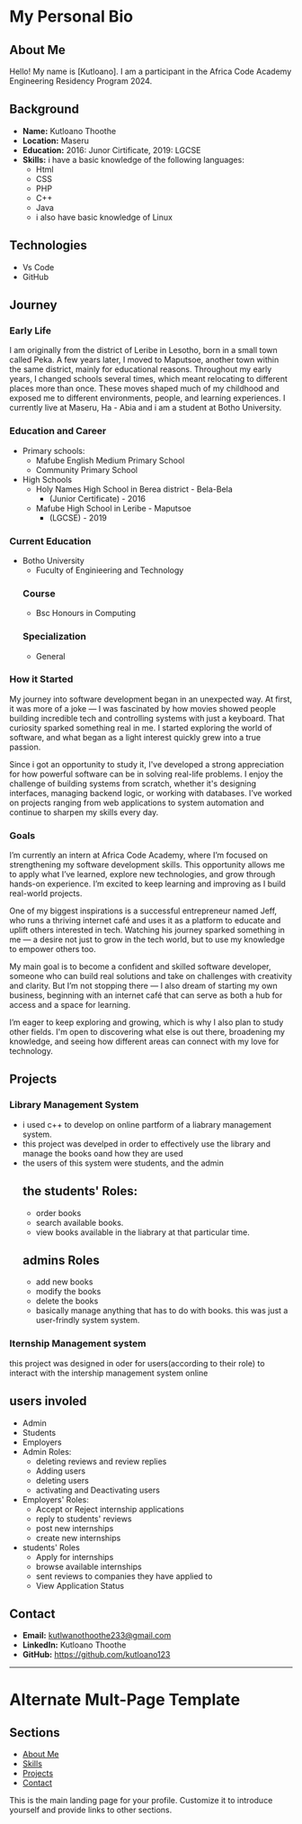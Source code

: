 # My Personal Bio

## About Me
Hello! My name is [Kutloano]. I am a participant in the Africa Code Academy Engineering Residency Program 2024.

## Background
- **Name:** Kutloano Thoothe
- **Location:** Maseru
- **Education:** 2016: Junor Cirtificate, 2019: LGCSE
- **Skills:** i have a basic knowledge of the following languages:
  * Html
  * CSS
  * PHP
  *  C++
  * Java
  * i also have basic knowledge of Linux
## Technologies
- Vs Code
- GitHub
## Journey
### Early Life
I am originally from the district of Leribe in Lesotho, born in a small town called Peka. A few years later, I moved to Maputsoe, another town within the same district, mainly for educational reasons. Throughout my early years, I changed schools several times, which meant relocating to different places more than once. These moves shaped much of my childhood and exposed me to different environments, people, and learning experiences. I currently live at Maseru, Ha - Abia and i am a student at Botho University.
### Education and Career
- Primary schools:
  * Mafube English Medium Primary School
  * Community Primary School
- High Schools
  * Holy Names High School in Berea district - Bela-Bela
    - (Junior Certificate) - 2016
  * Mafube High School in Leribe - Maputsoe
    - (LGCSE) - 2019
### Current Education
- Botho University
  * Fuculty of Enginieering and Technology
  ### Course
  - Bsc Honours in Computing
  ### Specialization
  - General
### How it Started
My journey into software development began in an unexpected way. At first, it was more of a joke — I was fascinated by how movies showed people building incredible tech and controlling systems with just a keyboard. That curiosity sparked something real in me. I started exploring the world of software, and what began as a light interest quickly grew into a true passion.

Since i got an opportunity to study it, I've developed a strong appreciation for how powerful software can be in solving real-life problems. I enjoy the challenge of building systems from scratch, whether it's designing interfaces, managing backend logic, or working with databases. I’ve worked on projects ranging from web applications to system automation and continue to sharpen my skills every day.
 
### Goals
I’m currently an intern at Africa Code Academy, where I’m focused on strengthening my software development skills. This opportunity allows me to apply what I’ve learned, explore new technologies, and grow through hands-on experience. I’m excited to keep learning and improving as I build real-world projects.

One of my biggest inspirations is a successful entrepreneur named Jeff, who runs a thriving internet café and uses it as a platform to educate and uplift others interested in tech. Watching his journey sparked something in me — a desire not just to grow in the tech world, but to use my knowledge to empower others too.

My main goal is to become a confident and skilled software developer, someone who can build real solutions and take on challenges with creativity and clarity. But I’m not stopping there — I also dream of starting my own business, beginning with an internet café that can serve as both a hub for access and a space for learning.

I’m eager to keep exploring and growing, which is why I also plan to study other fields. I'm open to discovering what else is out there, broadening my knowledge, and seeing how different areas can connect with my love for technology.

## Projects
### Library Management System
* i used c++ to develop on online partform of a liabrary management system.
* this project was develped in order to effectively use the library and manage the books oand how they are used
* the users of this system were students, and the admin
  ## the students' Roles:
  - order books
  - search available books.
  - view books available in the liabrary at that particular time.
  ## admins Roles
  - add new books
  - modify the books
  - delete the books
  - basically manage anything that has to do with books.
    this was just a user-frindly system system.
### Iternship Management system
this project was designed in oder for users(according to their role) to interact with the intership management system online
## users involed
- Admin
- Students
- Employers
- Admin Roles: 
  * deleting reviews and review replies
  * Adding users
  * deleting users
  * activating and Deactivating users
- Employers' Roles:
  * Accept or Reject internship applications
  * reply to students' reviews
  * post new internships
  * create new internships
- students' Roles
  * Apply for internships
  * browse available internships
  * sent reviews to companies they have applied to
  * View Application Status

## Contact
- **Email:** kutlwanothoothe233@gmail.com
- **LinkedIn:** Kutloano Thoothe
- **GitHub:** https://github.com/kutloano123

---

# Alternate Mult-Page Template

## Sections

- [About Me](about.md)
- [Skills](skills.md)
- [Projects](projects/index.md)
- [Contact](contact.md)

This is the main landing page for your profile. Customize it to introduce yourself and provide links to other sections.
